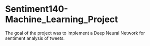 # Sentiment140-Machine_Learning_Project
The goal of the project was to implement a Deep Neural Network for sentiment analysis of tweets.
